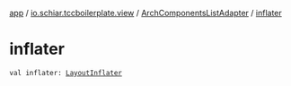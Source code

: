 [app](../../index.md) / [io.schiar.tccboilerplate.view](../index.md) / [ArchComponentsListAdapter](index.md) / [inflater](./inflater.md)

# inflater

`val inflater: `[`LayoutInflater`](https://developer.android.com/reference/android/view/LayoutInflater.html)